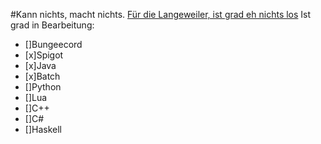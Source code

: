 #Kann nichts, macht nichts.
[Für die Langeweiler, ist grad eh nichts los](https://discord.gg/y68H34qkZT)
Ist grad in Bearbeitung:

- []Bungeecord
- [x]Spigot
- [x]Java
- [x]Batch
- []Python
- []Lua
- []C++
- []C#
- []Haskell
